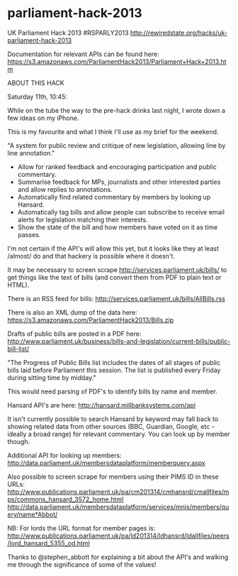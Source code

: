 parliament-hack-2013
===================

UK Parliament Hack 2013 #RSPARLY2013
http://rewiredstate.org/hacks/uk-parliament-hack-2013

Documentation for relevant APIs can be found here:
https://s3.amazonaws.com/ParliamentHack2013/Parliament+Hack+2013.htm

ABOUT THIS HACK

Saturday 11th, 10:45:

While on the tube the way to the pre-hack drinks last night, I wrote down a
few ideas on my iPhone.

This is my favourite and what I think I'll use as my brief for the weekend.

"A system for public review and critique of new legislation, allowing line by
line annotation."

- Allow for ranked feedback and encouraging participation and public
  commentary.
- Summarise feedback for MPs, journalists and other interested parties and
  allow replies to annotations.
- Automatically find related commentary by members by looking up Hansard.
- Automatically tag bills and allow people can subscribe to receive email
  alerts for legislation matching their interests.
- Show the state of the bill and how members have voted on it as time passes.

I'm not certain if the API's will allow this yet, but it looks like they at
least /almost/ do and that hackery is possible where it doesn't.

It may be necessary to screen scrape http://services.parliament.uk/bills/ to
get things like the text of bills (and convert them from PDF to plain text
or HTML).

There is an RSS feed for bills:
http://services.parliament.uk/bills/AllBills.rss

There is also an XML dump of the data here:
https://s3.amazonaws.com/ParliamentHack2013/Bills.zip

Drafts of public bills are posted in a PDF here:
http://www.parliament.uk/business/bills-and-legislation/current-bills/public-bill-list/

"The Progress of Public Bills list includes the dates of all stages of public
bills laid before Parliament this session. The list is published every 
Friday during sitting time by midday."

This would need parsing of PDF's to identify bills by name and member.

Hansard API's are here:
http://hansard.millbanksystems.com/api

It isn't currently possible to search Hansard by keyword may fall back to 
showing related data from other sources (BBC, Guardian, Google, etc - ideally
a broad range) for relevant commentary. You can look up by member though.

Additional API for looking up members:
http://data.parliament.uk/membersdataplatform/memberquery.aspx

Also possible to screen scrape for members using their PIMS ID in these URLs:
http://www.publications.parliament.uk/pa/cm201314/cmhansrd/cmallfiles/mps/commons_hansard_3572_home.html
http://data.parliament.uk/membersdataplatform/services/mnis/members/query/name*Abbot/

NB: For lords the URL format for member pages is:
http://www.publications.parliament.uk/pa/ld201314/ldhansrd/ldallfiles/peers/lord_hansard_5355_od.html

Thanks to @stephen_abbott for explaining a bit about the API's and walking me
through the significance of some of the values!